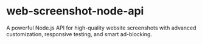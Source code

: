 # web-screenshot-node-api
A powerful Node.js API for high-quality website screenshots with advanced customization, responsive testing, and smart ad-blocking.
